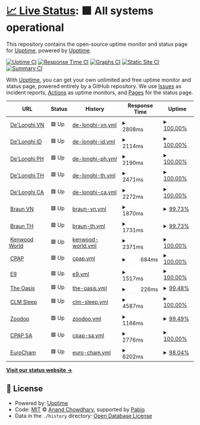 # [📈 Live Status](https://demo.upptime.js.org): <!--live status--> **🟩 All systems operational**

This repository contains the open-source uptime monitor and status page for [Upptime](https://upptime.js.org), powered by [Upptime](https://github.com/upptime/upptime).

[![Uptime CI](https://github.com/upptime/upptime/workflows/Uptime%20CI/badge.svg)](https://github.com/upptime/upptime/actions?query=workflow%3A%22Uptime+CI%22)
[![Response Time CI](https://github.com/upptime/upptime/workflows/Response%20Time%20CI/badge.svg)](https://github.com/upptime/upptime/actions?query=workflow%3A%22Response+Time+CI%22)
[![Graphs CI](https://github.com/upptime/upptime/workflows/Graphs%20CI/badge.svg)](https://github.com/upptime/upptime/actions?query=workflow%3A%22Graphs+CI%22)
[![Static Site CI](https://github.com/upptime/upptime/workflows/Static%20Site%20CI/badge.svg)](https://github.com/upptime/upptime/actions?query=workflow%3A%22Static+Site+CI%22)
[![Summary CI](https://github.com/upptime/upptime/workflows/Summary%20CI/badge.svg)](https://github.com/upptime/upptime/actions?query=workflow%3A%22Summary+CI%22)

With [Upptime](https://upptime.js.org), you can get your own unlimited and free uptime monitor and status page, powered entirely by a GitHub repository. We use [Issues](https://github.com/upptime/upptime/issues) as incident reports, [Actions](https://github.com/upptime/upptime/actions) as uptime monitors, and [Pages](https://demo.upptime.js.org) for the status page.

<!--start: status pages-->
<!-- This summary is generated by Upptime (https://github.com/upptime/upptime) -->
<!-- Do not edit this manually, your changes will be overwritten -->
<!-- prettier-ignore -->
| URL | Status | History | Response Time | Uptime |
| --- | ------ | ------- | ------------- | ------ |
| <img alt="" src="https://icons.duckduckgo.com/ip3/delonghi.vn.ico" height="13"> [De'Longhi VN](https://delonghi.vn/) | 🟩 Up | [de-longhi-vn.yml](https://github.com/hophuochoanggia/upptime/commits/HEAD/history/de-longhi-vn.yml) | <details><summary><img alt="Response time graph" src="./graphs/de-longhi-vn/response-time-week.png" height="20"> 2808ms</summary><br><a href="https://demo.upptime.js.org/history/de-longhi-vn"><img alt="Response time 2619" src="https://img.shields.io/endpoint?url=https%3A%2F%2Fraw.githubusercontent.com%2Fhophuochoanggia%2Fupptime%2FHEAD%2Fapi%2Fde-longhi-vn%2Fresponse-time.json"></a><br><a href="https://demo.upptime.js.org/history/de-longhi-vn"><img alt="24-hour response time 2977" src="https://img.shields.io/endpoint?url=https%3A%2F%2Fraw.githubusercontent.com%2Fhophuochoanggia%2Fupptime%2FHEAD%2Fapi%2Fde-longhi-vn%2Fresponse-time-day.json"></a><br><a href="https://demo.upptime.js.org/history/de-longhi-vn"><img alt="7-day response time 2808" src="https://img.shields.io/endpoint?url=https%3A%2F%2Fraw.githubusercontent.com%2Fhophuochoanggia%2Fupptime%2FHEAD%2Fapi%2Fde-longhi-vn%2Fresponse-time-week.json"></a><br><a href="https://demo.upptime.js.org/history/de-longhi-vn"><img alt="30-day response time 2789" src="https://img.shields.io/endpoint?url=https%3A%2F%2Fraw.githubusercontent.com%2Fhophuochoanggia%2Fupptime%2FHEAD%2Fapi%2Fde-longhi-vn%2Fresponse-time-month.json"></a><br><a href="https://demo.upptime.js.org/history/de-longhi-vn"><img alt="1-year response time 2637" src="https://img.shields.io/endpoint?url=https%3A%2F%2Fraw.githubusercontent.com%2Fhophuochoanggia%2Fupptime%2FHEAD%2Fapi%2Fde-longhi-vn%2Fresponse-time-year.json"></a></details> | <details><summary><a href="https://demo.upptime.js.org/history/de-longhi-vn">100.00%</a></summary><a href="https://demo.upptime.js.org/history/de-longhi-vn"><img alt="All-time uptime 99.41%" src="https://img.shields.io/endpoint?url=https%3A%2F%2Fraw.githubusercontent.com%2Fhophuochoanggia%2Fupptime%2FHEAD%2Fapi%2Fde-longhi-vn%2Fuptime.json"></a><br><a href="https://demo.upptime.js.org/history/de-longhi-vn"><img alt="24-hour uptime 100.00%" src="https://img.shields.io/endpoint?url=https%3A%2F%2Fraw.githubusercontent.com%2Fhophuochoanggia%2Fupptime%2FHEAD%2Fapi%2Fde-longhi-vn%2Fuptime-day.json"></a><br><a href="https://demo.upptime.js.org/history/de-longhi-vn"><img alt="7-day uptime 100.00%" src="https://img.shields.io/endpoint?url=https%3A%2F%2Fraw.githubusercontent.com%2Fhophuochoanggia%2Fupptime%2FHEAD%2Fapi%2Fde-longhi-vn%2Fuptime-week.json"></a><br><a href="https://demo.upptime.js.org/history/de-longhi-vn"><img alt="30-day uptime 100.00%" src="https://img.shields.io/endpoint?url=https%3A%2F%2Fraw.githubusercontent.com%2Fhophuochoanggia%2Fupptime%2FHEAD%2Fapi%2Fde-longhi-vn%2Fuptime-month.json"></a><br><a href="https://demo.upptime.js.org/history/de-longhi-vn"><img alt="1-year uptime 99.98%" src="https://img.shields.io/endpoint?url=https%3A%2F%2Fraw.githubusercontent.com%2Fhophuochoanggia%2Fupptime%2FHEAD%2Fapi%2Fde-longhi-vn%2Fuptime-year.json"></a></details>
| <img alt="" src="https://icons.duckduckgo.com/ip3/id.delonghi.com.ico" height="13"> [De'Longhi ID](https://id.delonghi.com/) | 🟩 Up | [de-longhi-id.yml](https://github.com/hophuochoanggia/upptime/commits/HEAD/history/de-longhi-id.yml) | <details><summary><img alt="Response time graph" src="./graphs/de-longhi-id/response-time-week.png" height="20"> 2114ms</summary><br><a href="https://demo.upptime.js.org/history/de-longhi-id"><img alt="Response time 2153" src="https://img.shields.io/endpoint?url=https%3A%2F%2Fraw.githubusercontent.com%2Fhophuochoanggia%2Fupptime%2FHEAD%2Fapi%2Fde-longhi-id%2Fresponse-time.json"></a><br><a href="https://demo.upptime.js.org/history/de-longhi-id"><img alt="24-hour response time 2373" src="https://img.shields.io/endpoint?url=https%3A%2F%2Fraw.githubusercontent.com%2Fhophuochoanggia%2Fupptime%2FHEAD%2Fapi%2Fde-longhi-id%2Fresponse-time-day.json"></a><br><a href="https://demo.upptime.js.org/history/de-longhi-id"><img alt="7-day response time 2114" src="https://img.shields.io/endpoint?url=https%3A%2F%2Fraw.githubusercontent.com%2Fhophuochoanggia%2Fupptime%2FHEAD%2Fapi%2Fde-longhi-id%2Fresponse-time-week.json"></a><br><a href="https://demo.upptime.js.org/history/de-longhi-id"><img alt="30-day response time 2190" src="https://img.shields.io/endpoint?url=https%3A%2F%2Fraw.githubusercontent.com%2Fhophuochoanggia%2Fupptime%2FHEAD%2Fapi%2Fde-longhi-id%2Fresponse-time-month.json"></a><br><a href="https://demo.upptime.js.org/history/de-longhi-id"><img alt="1-year response time 2105" src="https://img.shields.io/endpoint?url=https%3A%2F%2Fraw.githubusercontent.com%2Fhophuochoanggia%2Fupptime%2FHEAD%2Fapi%2Fde-longhi-id%2Fresponse-time-year.json"></a></details> | <details><summary><a href="https://demo.upptime.js.org/history/de-longhi-id">100.00%</a></summary><a href="https://demo.upptime.js.org/history/de-longhi-id"><img alt="All-time uptime 99.73%" src="https://img.shields.io/endpoint?url=https%3A%2F%2Fraw.githubusercontent.com%2Fhophuochoanggia%2Fupptime%2FHEAD%2Fapi%2Fde-longhi-id%2Fuptime.json"></a><br><a href="https://demo.upptime.js.org/history/de-longhi-id"><img alt="24-hour uptime 100.00%" src="https://img.shields.io/endpoint?url=https%3A%2F%2Fraw.githubusercontent.com%2Fhophuochoanggia%2Fupptime%2FHEAD%2Fapi%2Fde-longhi-id%2Fuptime-day.json"></a><br><a href="https://demo.upptime.js.org/history/de-longhi-id"><img alt="7-day uptime 100.00%" src="https://img.shields.io/endpoint?url=https%3A%2F%2Fraw.githubusercontent.com%2Fhophuochoanggia%2Fupptime%2FHEAD%2Fapi%2Fde-longhi-id%2Fuptime-week.json"></a><br><a href="https://demo.upptime.js.org/history/de-longhi-id"><img alt="30-day uptime 100.00%" src="https://img.shields.io/endpoint?url=https%3A%2F%2Fraw.githubusercontent.com%2Fhophuochoanggia%2Fupptime%2FHEAD%2Fapi%2Fde-longhi-id%2Fuptime-month.json"></a><br><a href="https://demo.upptime.js.org/history/de-longhi-id"><img alt="1-year uptime 99.98%" src="https://img.shields.io/endpoint?url=https%3A%2F%2Fraw.githubusercontent.com%2Fhophuochoanggia%2Fupptime%2FHEAD%2Fapi%2Fde-longhi-id%2Fuptime-year.json"></a></details>
| <img alt="" src="https://icons.duckduckgo.com/ip3/delonghi.ph.ico" height="13"> [De'Longhi PH](https://delonghi.ph/) | 🟩 Up | [de-longhi-ph.yml](https://github.com/hophuochoanggia/upptime/commits/HEAD/history/de-longhi-ph.yml) | <details><summary><img alt="Response time graph" src="./graphs/de-longhi-ph/response-time-week.png" height="20"> 2190ms</summary><br><a href="https://demo.upptime.js.org/history/de-longhi-ph"><img alt="Response time 2135" src="https://img.shields.io/endpoint?url=https%3A%2F%2Fraw.githubusercontent.com%2Fhophuochoanggia%2Fupptime%2FHEAD%2Fapi%2Fde-longhi-ph%2Fresponse-time.json"></a><br><a href="https://demo.upptime.js.org/history/de-longhi-ph"><img alt="24-hour response time 2329" src="https://img.shields.io/endpoint?url=https%3A%2F%2Fraw.githubusercontent.com%2Fhophuochoanggia%2Fupptime%2FHEAD%2Fapi%2Fde-longhi-ph%2Fresponse-time-day.json"></a><br><a href="https://demo.upptime.js.org/history/de-longhi-ph"><img alt="7-day response time 2190" src="https://img.shields.io/endpoint?url=https%3A%2F%2Fraw.githubusercontent.com%2Fhophuochoanggia%2Fupptime%2FHEAD%2Fapi%2Fde-longhi-ph%2Fresponse-time-week.json"></a><br><a href="https://demo.upptime.js.org/history/de-longhi-ph"><img alt="30-day response time 2152" src="https://img.shields.io/endpoint?url=https%3A%2F%2Fraw.githubusercontent.com%2Fhophuochoanggia%2Fupptime%2FHEAD%2Fapi%2Fde-longhi-ph%2Fresponse-time-month.json"></a><br><a href="https://demo.upptime.js.org/history/de-longhi-ph"><img alt="1-year response time 2088" src="https://img.shields.io/endpoint?url=https%3A%2F%2Fraw.githubusercontent.com%2Fhophuochoanggia%2Fupptime%2FHEAD%2Fapi%2Fde-longhi-ph%2Fresponse-time-year.json"></a></details> | <details><summary><a href="https://demo.upptime.js.org/history/de-longhi-ph">100.00%</a></summary><a href="https://demo.upptime.js.org/history/de-longhi-ph"><img alt="All-time uptime 99.73%" src="https://img.shields.io/endpoint?url=https%3A%2F%2Fraw.githubusercontent.com%2Fhophuochoanggia%2Fupptime%2FHEAD%2Fapi%2Fde-longhi-ph%2Fuptime.json"></a><br><a href="https://demo.upptime.js.org/history/de-longhi-ph"><img alt="24-hour uptime 100.00%" src="https://img.shields.io/endpoint?url=https%3A%2F%2Fraw.githubusercontent.com%2Fhophuochoanggia%2Fupptime%2FHEAD%2Fapi%2Fde-longhi-ph%2Fuptime-day.json"></a><br><a href="https://demo.upptime.js.org/history/de-longhi-ph"><img alt="7-day uptime 100.00%" src="https://img.shields.io/endpoint?url=https%3A%2F%2Fraw.githubusercontent.com%2Fhophuochoanggia%2Fupptime%2FHEAD%2Fapi%2Fde-longhi-ph%2Fuptime-week.json"></a><br><a href="https://demo.upptime.js.org/history/de-longhi-ph"><img alt="30-day uptime 100.00%" src="https://img.shields.io/endpoint?url=https%3A%2F%2Fraw.githubusercontent.com%2Fhophuochoanggia%2Fupptime%2FHEAD%2Fapi%2Fde-longhi-ph%2Fuptime-month.json"></a><br><a href="https://demo.upptime.js.org/history/de-longhi-ph"><img alt="1-year uptime 99.98%" src="https://img.shields.io/endpoint?url=https%3A%2F%2Fraw.githubusercontent.com%2Fhophuochoanggia%2Fupptime%2FHEAD%2Fapi%2Fde-longhi-ph%2Fuptime-year.json"></a></details>
| <img alt="" src="https://icons.duckduckgo.com/ip3/delonghi.co.th.ico" height="13"> [De'Longhi TH](https://delonghi.co.th/) | 🟩 Up | [de-longhi-th.yml](https://github.com/hophuochoanggia/upptime/commits/HEAD/history/de-longhi-th.yml) | <details><summary><img alt="Response time graph" src="./graphs/de-longhi-th/response-time-week.png" height="20"> 2471ms</summary><br><a href="https://demo.upptime.js.org/history/de-longhi-th"><img alt="Response time 2378" src="https://img.shields.io/endpoint?url=https%3A%2F%2Fraw.githubusercontent.com%2Fhophuochoanggia%2Fupptime%2FHEAD%2Fapi%2Fde-longhi-th%2Fresponse-time.json"></a><br><a href="https://demo.upptime.js.org/history/de-longhi-th"><img alt="24-hour response time 2229" src="https://img.shields.io/endpoint?url=https%3A%2F%2Fraw.githubusercontent.com%2Fhophuochoanggia%2Fupptime%2FHEAD%2Fapi%2Fde-longhi-th%2Fresponse-time-day.json"></a><br><a href="https://demo.upptime.js.org/history/de-longhi-th"><img alt="7-day response time 2471" src="https://img.shields.io/endpoint?url=https%3A%2F%2Fraw.githubusercontent.com%2Fhophuochoanggia%2Fupptime%2FHEAD%2Fapi%2Fde-longhi-th%2Fresponse-time-week.json"></a><br><a href="https://demo.upptime.js.org/history/de-longhi-th"><img alt="30-day response time 2526" src="https://img.shields.io/endpoint?url=https%3A%2F%2Fraw.githubusercontent.com%2Fhophuochoanggia%2Fupptime%2FHEAD%2Fapi%2Fde-longhi-th%2Fresponse-time-month.json"></a><br><a href="https://demo.upptime.js.org/history/de-longhi-th"><img alt="1-year response time 2329" src="https://img.shields.io/endpoint?url=https%3A%2F%2Fraw.githubusercontent.com%2Fhophuochoanggia%2Fupptime%2FHEAD%2Fapi%2Fde-longhi-th%2Fresponse-time-year.json"></a></details> | <details><summary><a href="https://demo.upptime.js.org/history/de-longhi-th">100.00%</a></summary><a href="https://demo.upptime.js.org/history/de-longhi-th"><img alt="All-time uptime 99.73%" src="https://img.shields.io/endpoint?url=https%3A%2F%2Fraw.githubusercontent.com%2Fhophuochoanggia%2Fupptime%2FHEAD%2Fapi%2Fde-longhi-th%2Fuptime.json"></a><br><a href="https://demo.upptime.js.org/history/de-longhi-th"><img alt="24-hour uptime 100.00%" src="https://img.shields.io/endpoint?url=https%3A%2F%2Fraw.githubusercontent.com%2Fhophuochoanggia%2Fupptime%2FHEAD%2Fapi%2Fde-longhi-th%2Fuptime-day.json"></a><br><a href="https://demo.upptime.js.org/history/de-longhi-th"><img alt="7-day uptime 100.00%" src="https://img.shields.io/endpoint?url=https%3A%2F%2Fraw.githubusercontent.com%2Fhophuochoanggia%2Fupptime%2FHEAD%2Fapi%2Fde-longhi-th%2Fuptime-week.json"></a><br><a href="https://demo.upptime.js.org/history/de-longhi-th"><img alt="30-day uptime 100.00%" src="https://img.shields.io/endpoint?url=https%3A%2F%2Fraw.githubusercontent.com%2Fhophuochoanggia%2Fupptime%2FHEAD%2Fapi%2Fde-longhi-th%2Fuptime-month.json"></a><br><a href="https://demo.upptime.js.org/history/de-longhi-th"><img alt="1-year uptime 99.98%" src="https://img.shields.io/endpoint?url=https%3A%2F%2Fraw.githubusercontent.com%2Fhophuochoanggia%2Fupptime%2FHEAD%2Fapi%2Fde-longhi-th%2Fuptime-year.json"></a></details>
| <img alt="" src="https://icons.duckduckgo.com/ip3/kh.delonghi.com.ico" height="13"> [De'Longhi CA](https://kh.delonghi.com/) | 🟩 Up | [de-longhi-ca.yml](https://github.com/hophuochoanggia/upptime/commits/HEAD/history/de-longhi-ca.yml) | <details><summary><img alt="Response time graph" src="./graphs/de-longhi-ca/response-time-week.png" height="20"> 2272ms</summary><br><a href="https://demo.upptime.js.org/history/de-longhi-ca"><img alt="Response time 2170" src="https://img.shields.io/endpoint?url=https%3A%2F%2Fraw.githubusercontent.com%2Fhophuochoanggia%2Fupptime%2FHEAD%2Fapi%2Fde-longhi-ca%2Fresponse-time.json"></a><br><a href="https://demo.upptime.js.org/history/de-longhi-ca"><img alt="24-hour response time 2321" src="https://img.shields.io/endpoint?url=https%3A%2F%2Fraw.githubusercontent.com%2Fhophuochoanggia%2Fupptime%2FHEAD%2Fapi%2Fde-longhi-ca%2Fresponse-time-day.json"></a><br><a href="https://demo.upptime.js.org/history/de-longhi-ca"><img alt="7-day response time 2272" src="https://img.shields.io/endpoint?url=https%3A%2F%2Fraw.githubusercontent.com%2Fhophuochoanggia%2Fupptime%2FHEAD%2Fapi%2Fde-longhi-ca%2Fresponse-time-week.json"></a><br><a href="https://demo.upptime.js.org/history/de-longhi-ca"><img alt="30-day response time 2243" src="https://img.shields.io/endpoint?url=https%3A%2F%2Fraw.githubusercontent.com%2Fhophuochoanggia%2Fupptime%2FHEAD%2Fapi%2Fde-longhi-ca%2Fresponse-time-month.json"></a><br><a href="https://demo.upptime.js.org/history/de-longhi-ca"><img alt="1-year response time 2146" src="https://img.shields.io/endpoint?url=https%3A%2F%2Fraw.githubusercontent.com%2Fhophuochoanggia%2Fupptime%2FHEAD%2Fapi%2Fde-longhi-ca%2Fresponse-time-year.json"></a></details> | <details><summary><a href="https://demo.upptime.js.org/history/de-longhi-ca">100.00%</a></summary><a href="https://demo.upptime.js.org/history/de-longhi-ca"><img alt="All-time uptime 99.74%" src="https://img.shields.io/endpoint?url=https%3A%2F%2Fraw.githubusercontent.com%2Fhophuochoanggia%2Fupptime%2FHEAD%2Fapi%2Fde-longhi-ca%2Fuptime.json"></a><br><a href="https://demo.upptime.js.org/history/de-longhi-ca"><img alt="24-hour uptime 100.00%" src="https://img.shields.io/endpoint?url=https%3A%2F%2Fraw.githubusercontent.com%2Fhophuochoanggia%2Fupptime%2FHEAD%2Fapi%2Fde-longhi-ca%2Fuptime-day.json"></a><br><a href="https://demo.upptime.js.org/history/de-longhi-ca"><img alt="7-day uptime 100.00%" src="https://img.shields.io/endpoint?url=https%3A%2F%2Fraw.githubusercontent.com%2Fhophuochoanggia%2Fupptime%2FHEAD%2Fapi%2Fde-longhi-ca%2Fuptime-week.json"></a><br><a href="https://demo.upptime.js.org/history/de-longhi-ca"><img alt="30-day uptime 100.00%" src="https://img.shields.io/endpoint?url=https%3A%2F%2Fraw.githubusercontent.com%2Fhophuochoanggia%2Fupptime%2FHEAD%2Fapi%2Fde-longhi-ca%2Fuptime-month.json"></a><br><a href="https://demo.upptime.js.org/history/de-longhi-ca"><img alt="1-year uptime 99.98%" src="https://img.shields.io/endpoint?url=https%3A%2F%2Fraw.githubusercontent.com%2Fhophuochoanggia%2Fupptime%2FHEAD%2Fapi%2Fde-longhi-ca%2Fuptime-year.json"></a></details>
| <img alt="" src="https://icons.duckduckgo.com/ip3/vn.braunhousehold.com.ico" height="13"> [Braun VN](https://vn.braunhousehold.com/) | 🟩 Up | [braun-vn.yml](https://github.com/hophuochoanggia/upptime/commits/HEAD/history/braun-vn.yml) | <details><summary><img alt="Response time graph" src="./graphs/braun-vn/response-time-week.png" height="20"> 1870ms</summary><br><a href="https://demo.upptime.js.org/history/braun-vn"><img alt="Response time 1966" src="https://img.shields.io/endpoint?url=https%3A%2F%2Fraw.githubusercontent.com%2Fhophuochoanggia%2Fupptime%2FHEAD%2Fapi%2Fbraun-vn%2Fresponse-time.json"></a><br><a href="https://demo.upptime.js.org/history/braun-vn"><img alt="24-hour response time 2017" src="https://img.shields.io/endpoint?url=https%3A%2F%2Fraw.githubusercontent.com%2Fhophuochoanggia%2Fupptime%2FHEAD%2Fapi%2Fbraun-vn%2Fresponse-time-day.json"></a><br><a href="https://demo.upptime.js.org/history/braun-vn"><img alt="7-day response time 1870" src="https://img.shields.io/endpoint?url=https%3A%2F%2Fraw.githubusercontent.com%2Fhophuochoanggia%2Fupptime%2FHEAD%2Fapi%2Fbraun-vn%2Fresponse-time-week.json"></a><br><a href="https://demo.upptime.js.org/history/braun-vn"><img alt="30-day response time 1831" src="https://img.shields.io/endpoint?url=https%3A%2F%2Fraw.githubusercontent.com%2Fhophuochoanggia%2Fupptime%2FHEAD%2Fapi%2Fbraun-vn%2Fresponse-time-month.json"></a><br><a href="https://demo.upptime.js.org/history/braun-vn"><img alt="1-year response time 1955" src="https://img.shields.io/endpoint?url=https%3A%2F%2Fraw.githubusercontent.com%2Fhophuochoanggia%2Fupptime%2FHEAD%2Fapi%2Fbraun-vn%2Fresponse-time-year.json"></a></details> | <details><summary><a href="https://demo.upptime.js.org/history/braun-vn">99.73%</a></summary><a href="https://demo.upptime.js.org/history/braun-vn"><img alt="All-time uptime 99.89%" src="https://img.shields.io/endpoint?url=https%3A%2F%2Fraw.githubusercontent.com%2Fhophuochoanggia%2Fupptime%2FHEAD%2Fapi%2Fbraun-vn%2Fuptime.json"></a><br><a href="https://demo.upptime.js.org/history/braun-vn"><img alt="24-hour uptime 98.92%" src="https://img.shields.io/endpoint?url=https%3A%2F%2Fraw.githubusercontent.com%2Fhophuochoanggia%2Fupptime%2FHEAD%2Fapi%2Fbraun-vn%2Fuptime-day.json"></a><br><a href="https://demo.upptime.js.org/history/braun-vn"><img alt="7-day uptime 99.73%" src="https://img.shields.io/endpoint?url=https%3A%2F%2Fraw.githubusercontent.com%2Fhophuochoanggia%2Fupptime%2FHEAD%2Fapi%2Fbraun-vn%2Fuptime-week.json"></a><br><a href="https://demo.upptime.js.org/history/braun-vn"><img alt="30-day uptime 99.28%" src="https://img.shields.io/endpoint?url=https%3A%2F%2Fraw.githubusercontent.com%2Fhophuochoanggia%2Fupptime%2FHEAD%2Fapi%2Fbraun-vn%2Fuptime-month.json"></a><br><a href="https://demo.upptime.js.org/history/braun-vn"><img alt="1-year uptime 99.90%" src="https://img.shields.io/endpoint?url=https%3A%2F%2Fraw.githubusercontent.com%2Fhophuochoanggia%2Fupptime%2FHEAD%2Fapi%2Fbraun-vn%2Fuptime-year.json"></a></details>
| <img alt="" src="https://icons.duckduckgo.com/ip3/th.braunhousehold.com.ico" height="13"> [Braun TH](https://th.braunhousehold.com/) | 🟩 Up | [braun-th.yml](https://github.com/hophuochoanggia/upptime/commits/HEAD/history/braun-th.yml) | <details><summary><img alt="Response time graph" src="./graphs/braun-th/response-time-week.png" height="20"> 1731ms</summary><br><a href="https://demo.upptime.js.org/history/braun-th"><img alt="Response time 1823" src="https://img.shields.io/endpoint?url=https%3A%2F%2Fraw.githubusercontent.com%2Fhophuochoanggia%2Fupptime%2FHEAD%2Fapi%2Fbraun-th%2Fresponse-time.json"></a><br><a href="https://demo.upptime.js.org/history/braun-th"><img alt="24-hour response time 1822" src="https://img.shields.io/endpoint?url=https%3A%2F%2Fraw.githubusercontent.com%2Fhophuochoanggia%2Fupptime%2FHEAD%2Fapi%2Fbraun-th%2Fresponse-time-day.json"></a><br><a href="https://demo.upptime.js.org/history/braun-th"><img alt="7-day response time 1731" src="https://img.shields.io/endpoint?url=https%3A%2F%2Fraw.githubusercontent.com%2Fhophuochoanggia%2Fupptime%2FHEAD%2Fapi%2Fbraun-th%2Fresponse-time-week.json"></a><br><a href="https://demo.upptime.js.org/history/braun-th"><img alt="30-day response time 1733" src="https://img.shields.io/endpoint?url=https%3A%2F%2Fraw.githubusercontent.com%2Fhophuochoanggia%2Fupptime%2FHEAD%2Fapi%2Fbraun-th%2Fresponse-time-month.json"></a><br><a href="https://demo.upptime.js.org/history/braun-th"><img alt="1-year response time 1782" src="https://img.shields.io/endpoint?url=https%3A%2F%2Fraw.githubusercontent.com%2Fhophuochoanggia%2Fupptime%2FHEAD%2Fapi%2Fbraun-th%2Fresponse-time-year.json"></a></details> | <details><summary><a href="https://demo.upptime.js.org/history/braun-th">99.73%</a></summary><a href="https://demo.upptime.js.org/history/braun-th"><img alt="All-time uptime 99.42%" src="https://img.shields.io/endpoint?url=https%3A%2F%2Fraw.githubusercontent.com%2Fhophuochoanggia%2Fupptime%2FHEAD%2Fapi%2Fbraun-th%2Fuptime.json"></a><br><a href="https://demo.upptime.js.org/history/braun-th"><img alt="24-hour uptime 98.92%" src="https://img.shields.io/endpoint?url=https%3A%2F%2Fraw.githubusercontent.com%2Fhophuochoanggia%2Fupptime%2FHEAD%2Fapi%2Fbraun-th%2Fuptime-day.json"></a><br><a href="https://demo.upptime.js.org/history/braun-th"><img alt="7-day uptime 99.73%" src="https://img.shields.io/endpoint?url=https%3A%2F%2Fraw.githubusercontent.com%2Fhophuochoanggia%2Fupptime%2FHEAD%2Fapi%2Fbraun-th%2Fuptime-week.json"></a><br><a href="https://demo.upptime.js.org/history/braun-th"><img alt="30-day uptime 99.28%" src="https://img.shields.io/endpoint?url=https%3A%2F%2Fraw.githubusercontent.com%2Fhophuochoanggia%2Fupptime%2FHEAD%2Fapi%2Fbraun-th%2Fuptime-month.json"></a><br><a href="https://demo.upptime.js.org/history/braun-th"><img alt="1-year uptime 99.24%" src="https://img.shields.io/endpoint?url=https%3A%2F%2Fraw.githubusercontent.com%2Fhophuochoanggia%2Fupptime%2FHEAD%2Fapi%2Fbraun-th%2Fuptime-year.json"></a></details>
| <img alt="" src="https://icons.duckduckgo.com/ip3/th.kenwoodworld.com.ico" height="13"> [Kenwood World](https://th.kenwoodworld.com/) | 🟩 Up | [kenwood-world.yml](https://github.com/hophuochoanggia/upptime/commits/HEAD/history/kenwood-world.yml) | <details><summary><img alt="Response time graph" src="./graphs/kenwood-world/response-time-week.png" height="20"> 2371ms</summary><br><a href="https://demo.upptime.js.org/history/kenwood-world"><img alt="Response time 2228" src="https://img.shields.io/endpoint?url=https%3A%2F%2Fraw.githubusercontent.com%2Fhophuochoanggia%2Fupptime%2FHEAD%2Fapi%2Fkenwood-world%2Fresponse-time.json"></a><br><a href="https://demo.upptime.js.org/history/kenwood-world"><img alt="24-hour response time 2528" src="https://img.shields.io/endpoint?url=https%3A%2F%2Fraw.githubusercontent.com%2Fhophuochoanggia%2Fupptime%2FHEAD%2Fapi%2Fkenwood-world%2Fresponse-time-day.json"></a><br><a href="https://demo.upptime.js.org/history/kenwood-world"><img alt="7-day response time 2371" src="https://img.shields.io/endpoint?url=https%3A%2F%2Fraw.githubusercontent.com%2Fhophuochoanggia%2Fupptime%2FHEAD%2Fapi%2Fkenwood-world%2Fresponse-time-week.json"></a><br><a href="https://demo.upptime.js.org/history/kenwood-world"><img alt="30-day response time 2432" src="https://img.shields.io/endpoint?url=https%3A%2F%2Fraw.githubusercontent.com%2Fhophuochoanggia%2Fupptime%2FHEAD%2Fapi%2Fkenwood-world%2Fresponse-time-month.json"></a><br><a href="https://demo.upptime.js.org/history/kenwood-world"><img alt="1-year response time 2267" src="https://img.shields.io/endpoint?url=https%3A%2F%2Fraw.githubusercontent.com%2Fhophuochoanggia%2Fupptime%2FHEAD%2Fapi%2Fkenwood-world%2Fresponse-time-year.json"></a></details> | <details><summary><a href="https://demo.upptime.js.org/history/kenwood-world">100.00%</a></summary><a href="https://demo.upptime.js.org/history/kenwood-world"><img alt="All-time uptime 99.73%" src="https://img.shields.io/endpoint?url=https%3A%2F%2Fraw.githubusercontent.com%2Fhophuochoanggia%2Fupptime%2FHEAD%2Fapi%2Fkenwood-world%2Fuptime.json"></a><br><a href="https://demo.upptime.js.org/history/kenwood-world"><img alt="24-hour uptime 100.00%" src="https://img.shields.io/endpoint?url=https%3A%2F%2Fraw.githubusercontent.com%2Fhophuochoanggia%2Fupptime%2FHEAD%2Fapi%2Fkenwood-world%2Fuptime-day.json"></a><br><a href="https://demo.upptime.js.org/history/kenwood-world"><img alt="7-day uptime 100.00%" src="https://img.shields.io/endpoint?url=https%3A%2F%2Fraw.githubusercontent.com%2Fhophuochoanggia%2Fupptime%2FHEAD%2Fapi%2Fkenwood-world%2Fuptime-week.json"></a><br><a href="https://demo.upptime.js.org/history/kenwood-world"><img alt="30-day uptime 100.00%" src="https://img.shields.io/endpoint?url=https%3A%2F%2Fraw.githubusercontent.com%2Fhophuochoanggia%2Fupptime%2FHEAD%2Fapi%2Fkenwood-world%2Fuptime-month.json"></a><br><a href="https://demo.upptime.js.org/history/kenwood-world"><img alt="1-year uptime 99.97%" src="https://img.shields.io/endpoint?url=https%3A%2F%2Fraw.githubusercontent.com%2Fhophuochoanggia%2Fupptime%2FHEAD%2Fapi%2Fkenwood-world%2Fuptime-year.json"></a></details>
| <img alt="" src="https://icons.duckduckgo.com/ip3/cpapdiscount.au.ico" height="13"> [CPAP](https://cpapdiscount.au/) | 🟩 Up | [cpap.yml](https://github.com/hophuochoanggia/upptime/commits/HEAD/history/cpap.yml) | <details><summary><img alt="Response time graph" src="./graphs/cpap/response-time-week.png" height="20"> 684ms</summary><br><a href="https://demo.upptime.js.org/history/cpap"><img alt="Response time 553" src="https://img.shields.io/endpoint?url=https%3A%2F%2Fraw.githubusercontent.com%2Fhophuochoanggia%2Fupptime%2FHEAD%2Fapi%2Fcpap%2Fresponse-time.json"></a><br><a href="https://demo.upptime.js.org/history/cpap"><img alt="24-hour response time 967" src="https://img.shields.io/endpoint?url=https%3A%2F%2Fraw.githubusercontent.com%2Fhophuochoanggia%2Fupptime%2FHEAD%2Fapi%2Fcpap%2Fresponse-time-day.json"></a><br><a href="https://demo.upptime.js.org/history/cpap"><img alt="7-day response time 684" src="https://img.shields.io/endpoint?url=https%3A%2F%2Fraw.githubusercontent.com%2Fhophuochoanggia%2Fupptime%2FHEAD%2Fapi%2Fcpap%2Fresponse-time-week.json"></a><br><a href="https://demo.upptime.js.org/history/cpap"><img alt="30-day response time 629" src="https://img.shields.io/endpoint?url=https%3A%2F%2Fraw.githubusercontent.com%2Fhophuochoanggia%2Fupptime%2FHEAD%2Fapi%2Fcpap%2Fresponse-time-month.json"></a><br><a href="https://demo.upptime.js.org/history/cpap"><img alt="1-year response time 539" src="https://img.shields.io/endpoint?url=https%3A%2F%2Fraw.githubusercontent.com%2Fhophuochoanggia%2Fupptime%2FHEAD%2Fapi%2Fcpap%2Fresponse-time-year.json"></a></details> | <details><summary><a href="https://demo.upptime.js.org/history/cpap">100.00%</a></summary><a href="https://demo.upptime.js.org/history/cpap"><img alt="All-time uptime 99.98%" src="https://img.shields.io/endpoint?url=https%3A%2F%2Fraw.githubusercontent.com%2Fhophuochoanggia%2Fupptime%2FHEAD%2Fapi%2Fcpap%2Fuptime.json"></a><br><a href="https://demo.upptime.js.org/history/cpap"><img alt="24-hour uptime 100.00%" src="https://img.shields.io/endpoint?url=https%3A%2F%2Fraw.githubusercontent.com%2Fhophuochoanggia%2Fupptime%2FHEAD%2Fapi%2Fcpap%2Fuptime-day.json"></a><br><a href="https://demo.upptime.js.org/history/cpap"><img alt="7-day uptime 100.00%" src="https://img.shields.io/endpoint?url=https%3A%2F%2Fraw.githubusercontent.com%2Fhophuochoanggia%2Fupptime%2FHEAD%2Fapi%2Fcpap%2Fuptime-week.json"></a><br><a href="https://demo.upptime.js.org/history/cpap"><img alt="30-day uptime 100.00%" src="https://img.shields.io/endpoint?url=https%3A%2F%2Fraw.githubusercontent.com%2Fhophuochoanggia%2Fupptime%2FHEAD%2Fapi%2Fcpap%2Fuptime-month.json"></a><br><a href="https://demo.upptime.js.org/history/cpap"><img alt="1-year uptime 99.98%" src="https://img.shields.io/endpoint?url=https%3A%2F%2Fraw.githubusercontent.com%2Fhophuochoanggia%2Fupptime%2FHEAD%2Fapi%2Fcpap%2Fuptime-year.json"></a></details>
| <img alt="" src="https://icons.duckduckgo.com/ip3/e9.digital.ico" height="13"> [E9](https://e9.digital) | 🟩 Up | [e9.yml](https://github.com/hophuochoanggia/upptime/commits/HEAD/history/e9.yml) | <details><summary><img alt="Response time graph" src="./graphs/e9/response-time-week.png" height="20"> 1517ms</summary><br><a href="https://demo.upptime.js.org/history/e9"><img alt="Response time 1270" src="https://img.shields.io/endpoint?url=https%3A%2F%2Fraw.githubusercontent.com%2Fhophuochoanggia%2Fupptime%2FHEAD%2Fapi%2Fe9%2Fresponse-time.json"></a><br><a href="https://demo.upptime.js.org/history/e9"><img alt="24-hour response time 1072" src="https://img.shields.io/endpoint?url=https%3A%2F%2Fraw.githubusercontent.com%2Fhophuochoanggia%2Fupptime%2FHEAD%2Fapi%2Fe9%2Fresponse-time-day.json"></a><br><a href="https://demo.upptime.js.org/history/e9"><img alt="7-day response time 1517" src="https://img.shields.io/endpoint?url=https%3A%2F%2Fraw.githubusercontent.com%2Fhophuochoanggia%2Fupptime%2FHEAD%2Fapi%2Fe9%2Fresponse-time-week.json"></a><br><a href="https://demo.upptime.js.org/history/e9"><img alt="30-day response time 1412" src="https://img.shields.io/endpoint?url=https%3A%2F%2Fraw.githubusercontent.com%2Fhophuochoanggia%2Fupptime%2FHEAD%2Fapi%2Fe9%2Fresponse-time-month.json"></a><br><a href="https://demo.upptime.js.org/history/e9"><img alt="1-year response time 1396" src="https://img.shields.io/endpoint?url=https%3A%2F%2Fraw.githubusercontent.com%2Fhophuochoanggia%2Fupptime%2FHEAD%2Fapi%2Fe9%2Fresponse-time-year.json"></a></details> | <details><summary><a href="https://demo.upptime.js.org/history/e9">100.00%</a></summary><a href="https://demo.upptime.js.org/history/e9"><img alt="All-time uptime 99.96%" src="https://img.shields.io/endpoint?url=https%3A%2F%2Fraw.githubusercontent.com%2Fhophuochoanggia%2Fupptime%2FHEAD%2Fapi%2Fe9%2Fuptime.json"></a><br><a href="https://demo.upptime.js.org/history/e9"><img alt="24-hour uptime 100.00%" src="https://img.shields.io/endpoint?url=https%3A%2F%2Fraw.githubusercontent.com%2Fhophuochoanggia%2Fupptime%2FHEAD%2Fapi%2Fe9%2Fuptime-day.json"></a><br><a href="https://demo.upptime.js.org/history/e9"><img alt="7-day uptime 100.00%" src="https://img.shields.io/endpoint?url=https%3A%2F%2Fraw.githubusercontent.com%2Fhophuochoanggia%2Fupptime%2FHEAD%2Fapi%2Fe9%2Fuptime-week.json"></a><br><a href="https://demo.upptime.js.org/history/e9"><img alt="30-day uptime 99.96%" src="https://img.shields.io/endpoint?url=https%3A%2F%2Fraw.githubusercontent.com%2Fhophuochoanggia%2Fupptime%2FHEAD%2Fapi%2Fe9%2Fuptime-month.json"></a><br><a href="https://demo.upptime.js.org/history/e9"><img alt="1-year uptime 99.98%" src="https://img.shields.io/endpoint?url=https%3A%2F%2Fraw.githubusercontent.com%2Fhophuochoanggia%2Fupptime%2FHEAD%2Fapi%2Fe9%2Fuptime-year.json"></a></details>
| <img alt="" src="https://icons.duckduckgo.com/ip3/www.the-oasis.com.au.ico" height="13"> [The Oasis](https://www.the-oasis.com.au/) | 🟩 Up | [the-oasis.yml](https://github.com/hophuochoanggia/upptime/commits/HEAD/history/the-oasis.yml) | <details><summary><img alt="Response time graph" src="./graphs/the-oasis/response-time-week.png" height="20"> 226ms</summary><br><a href="https://demo.upptime.js.org/history/the-oasis"><img alt="Response time 197" src="https://img.shields.io/endpoint?url=https%3A%2F%2Fraw.githubusercontent.com%2Fhophuochoanggia%2Fupptime%2FHEAD%2Fapi%2Fthe-oasis%2Fresponse-time.json"></a><br><a href="https://demo.upptime.js.org/history/the-oasis"><img alt="24-hour response time 262" src="https://img.shields.io/endpoint?url=https%3A%2F%2Fraw.githubusercontent.com%2Fhophuochoanggia%2Fupptime%2FHEAD%2Fapi%2Fthe-oasis%2Fresponse-time-day.json"></a><br><a href="https://demo.upptime.js.org/history/the-oasis"><img alt="7-day response time 226" src="https://img.shields.io/endpoint?url=https%3A%2F%2Fraw.githubusercontent.com%2Fhophuochoanggia%2Fupptime%2FHEAD%2Fapi%2Fthe-oasis%2Fresponse-time-week.json"></a><br><a href="https://demo.upptime.js.org/history/the-oasis"><img alt="30-day response time 233" src="https://img.shields.io/endpoint?url=https%3A%2F%2Fraw.githubusercontent.com%2Fhophuochoanggia%2Fupptime%2FHEAD%2Fapi%2Fthe-oasis%2Fresponse-time-month.json"></a><br><a href="https://demo.upptime.js.org/history/the-oasis"><img alt="1-year response time 191" src="https://img.shields.io/endpoint?url=https%3A%2F%2Fraw.githubusercontent.com%2Fhophuochoanggia%2Fupptime%2FHEAD%2Fapi%2Fthe-oasis%2Fresponse-time-year.json"></a></details> | <details><summary><a href="https://demo.upptime.js.org/history/the-oasis">99.48%</a></summary><a href="https://demo.upptime.js.org/history/the-oasis"><img alt="All-time uptime 99.98%" src="https://img.shields.io/endpoint?url=https%3A%2F%2Fraw.githubusercontent.com%2Fhophuochoanggia%2Fupptime%2FHEAD%2Fapi%2Fthe-oasis%2Fuptime.json"></a><br><a href="https://demo.upptime.js.org/history/the-oasis"><img alt="24-hour uptime 100.00%" src="https://img.shields.io/endpoint?url=https%3A%2F%2Fraw.githubusercontent.com%2Fhophuochoanggia%2Fupptime%2FHEAD%2Fapi%2Fthe-oasis%2Fuptime-day.json"></a><br><a href="https://demo.upptime.js.org/history/the-oasis"><img alt="7-day uptime 99.48%" src="https://img.shields.io/endpoint?url=https%3A%2F%2Fraw.githubusercontent.com%2Fhophuochoanggia%2Fupptime%2FHEAD%2Fapi%2Fthe-oasis%2Fuptime-week.json"></a><br><a href="https://demo.upptime.js.org/history/the-oasis"><img alt="30-day uptime 99.84%" src="https://img.shields.io/endpoint?url=https%3A%2F%2Fraw.githubusercontent.com%2Fhophuochoanggia%2Fupptime%2FHEAD%2Fapi%2Fthe-oasis%2Fuptime-month.json"></a><br><a href="https://demo.upptime.js.org/history/the-oasis"><img alt="1-year uptime 99.98%" src="https://img.shields.io/endpoint?url=https%3A%2F%2Fraw.githubusercontent.com%2Fhophuochoanggia%2Fupptime%2FHEAD%2Fapi%2Fthe-oasis%2Fuptime-year.json"></a></details>
| <img alt="" src="https://icons.duckduckgo.com/ip3/www.clmsleep.com.ico" height="13"> [CLM Sleep](https://www.clmsleep.com/) | 🟩 Up | [clm-sleep.yml](https://github.com/hophuochoanggia/upptime/commits/HEAD/history/clm-sleep.yml) | <details><summary><img alt="Response time graph" src="./graphs/clm-sleep/response-time-week.png" height="20"> 4587ms</summary><br><a href="https://demo.upptime.js.org/history/clm-sleep"><img alt="Response time 2343" src="https://img.shields.io/endpoint?url=https%3A%2F%2Fraw.githubusercontent.com%2Fhophuochoanggia%2Fupptime%2FHEAD%2Fapi%2Fclm-sleep%2Fresponse-time.json"></a><br><a href="https://demo.upptime.js.org/history/clm-sleep"><img alt="24-hour response time 4337" src="https://img.shields.io/endpoint?url=https%3A%2F%2Fraw.githubusercontent.com%2Fhophuochoanggia%2Fupptime%2FHEAD%2Fapi%2Fclm-sleep%2Fresponse-time-day.json"></a><br><a href="https://demo.upptime.js.org/history/clm-sleep"><img alt="7-day response time 4587" src="https://img.shields.io/endpoint?url=https%3A%2F%2Fraw.githubusercontent.com%2Fhophuochoanggia%2Fupptime%2FHEAD%2Fapi%2Fclm-sleep%2Fresponse-time-week.json"></a><br><a href="https://demo.upptime.js.org/history/clm-sleep"><img alt="30-day response time 3382" src="https://img.shields.io/endpoint?url=https%3A%2F%2Fraw.githubusercontent.com%2Fhophuochoanggia%2Fupptime%2FHEAD%2Fapi%2Fclm-sleep%2Fresponse-time-month.json"></a><br><a href="https://demo.upptime.js.org/history/clm-sleep"><img alt="1-year response time 2170" src="https://img.shields.io/endpoint?url=https%3A%2F%2Fraw.githubusercontent.com%2Fhophuochoanggia%2Fupptime%2FHEAD%2Fapi%2Fclm-sleep%2Fresponse-time-year.json"></a></details> | <details><summary><a href="https://demo.upptime.js.org/history/clm-sleep">100.00%</a></summary><a href="https://demo.upptime.js.org/history/clm-sleep"><img alt="All-time uptime 99.94%" src="https://img.shields.io/endpoint?url=https%3A%2F%2Fraw.githubusercontent.com%2Fhophuochoanggia%2Fupptime%2FHEAD%2Fapi%2Fclm-sleep%2Fuptime.json"></a><br><a href="https://demo.upptime.js.org/history/clm-sleep"><img alt="24-hour uptime 100.00%" src="https://img.shields.io/endpoint?url=https%3A%2F%2Fraw.githubusercontent.com%2Fhophuochoanggia%2Fupptime%2FHEAD%2Fapi%2Fclm-sleep%2Fuptime-day.json"></a><br><a href="https://demo.upptime.js.org/history/clm-sleep"><img alt="7-day uptime 100.00%" src="https://img.shields.io/endpoint?url=https%3A%2F%2Fraw.githubusercontent.com%2Fhophuochoanggia%2Fupptime%2FHEAD%2Fapi%2Fclm-sleep%2Fuptime-week.json"></a><br><a href="https://demo.upptime.js.org/history/clm-sleep"><img alt="30-day uptime 100.00%" src="https://img.shields.io/endpoint?url=https%3A%2F%2Fraw.githubusercontent.com%2Fhophuochoanggia%2Fupptime%2FHEAD%2Fapi%2Fclm-sleep%2Fuptime-month.json"></a><br><a href="https://demo.upptime.js.org/history/clm-sleep"><img alt="1-year uptime 100.00%" src="https://img.shields.io/endpoint?url=https%3A%2F%2Fraw.githubusercontent.com%2Fhophuochoanggia%2Fupptime%2FHEAD%2Fapi%2Fclm-sleep%2Fuptime-year.json"></a></details>
| <img alt="" src="https://icons.duckduckgo.com/ip3/www.zoodoodalat.com.ico" height="13"> [Zoodoo](https://www.zoodoodalat.com/) | 🟩 Up | [zoodoo.yml](https://github.com/hophuochoanggia/upptime/commits/HEAD/history/zoodoo.yml) | <details><summary><img alt="Response time graph" src="./graphs/zoodoo/response-time-week.png" height="20"> 1166ms</summary><br><a href="https://demo.upptime.js.org/history/zoodoo"><img alt="Response time 577" src="https://img.shields.io/endpoint?url=https%3A%2F%2Fraw.githubusercontent.com%2Fhophuochoanggia%2Fupptime%2FHEAD%2Fapi%2Fzoodoo%2Fresponse-time.json"></a><br><a href="https://demo.upptime.js.org/history/zoodoo"><img alt="24-hour response time 1250" src="https://img.shields.io/endpoint?url=https%3A%2F%2Fraw.githubusercontent.com%2Fhophuochoanggia%2Fupptime%2FHEAD%2Fapi%2Fzoodoo%2Fresponse-time-day.json"></a><br><a href="https://demo.upptime.js.org/history/zoodoo"><img alt="7-day response time 1166" src="https://img.shields.io/endpoint?url=https%3A%2F%2Fraw.githubusercontent.com%2Fhophuochoanggia%2Fupptime%2FHEAD%2Fapi%2Fzoodoo%2Fresponse-time-week.json"></a><br><a href="https://demo.upptime.js.org/history/zoodoo"><img alt="30-day response time 1206" src="https://img.shields.io/endpoint?url=https%3A%2F%2Fraw.githubusercontent.com%2Fhophuochoanggia%2Fupptime%2FHEAD%2Fapi%2Fzoodoo%2Fresponse-time-month.json"></a><br><a href="https://demo.upptime.js.org/history/zoodoo"><img alt="1-year response time 694" src="https://img.shields.io/endpoint?url=https%3A%2F%2Fraw.githubusercontent.com%2Fhophuochoanggia%2Fupptime%2FHEAD%2Fapi%2Fzoodoo%2Fresponse-time-year.json"></a></details> | <details><summary><a href="https://demo.upptime.js.org/history/zoodoo">99.49%</a></summary><a href="https://demo.upptime.js.org/history/zoodoo"><img alt="All-time uptime 99.99%" src="https://img.shields.io/endpoint?url=https%3A%2F%2Fraw.githubusercontent.com%2Fhophuochoanggia%2Fupptime%2FHEAD%2Fapi%2Fzoodoo%2Fuptime.json"></a><br><a href="https://demo.upptime.js.org/history/zoodoo"><img alt="24-hour uptime 100.00%" src="https://img.shields.io/endpoint?url=https%3A%2F%2Fraw.githubusercontent.com%2Fhophuochoanggia%2Fupptime%2FHEAD%2Fapi%2Fzoodoo%2Fuptime-day.json"></a><br><a href="https://demo.upptime.js.org/history/zoodoo"><img alt="7-day uptime 99.49%" src="https://img.shields.io/endpoint?url=https%3A%2F%2Fraw.githubusercontent.com%2Fhophuochoanggia%2Fupptime%2FHEAD%2Fapi%2Fzoodoo%2Fuptime-week.json"></a><br><a href="https://demo.upptime.js.org/history/zoodoo"><img alt="30-day uptime 99.84%" src="https://img.shields.io/endpoint?url=https%3A%2F%2Fraw.githubusercontent.com%2Fhophuochoanggia%2Fupptime%2FHEAD%2Fapi%2Fzoodoo%2Fuptime-month.json"></a><br><a href="https://demo.upptime.js.org/history/zoodoo"><img alt="1-year uptime 99.99%" src="https://img.shields.io/endpoint?url=https%3A%2F%2Fraw.githubusercontent.com%2Fhophuochoanggia%2Fupptime%2FHEAD%2Fapi%2Fzoodoo%2Fuptime-year.json"></a></details>
| <img alt="" src="https://icons.duckduckgo.com/ip3/www.cpapsa.com.au.ico" height="13"> [CPAP SA](https://www.cpapsa.com.au/) | 🟩 Up | [cpap-sa.yml](https://github.com/hophuochoanggia/upptime/commits/HEAD/history/cpap-sa.yml) | <details><summary><img alt="Response time graph" src="./graphs/cpap-sa/response-time-week.png" height="20"> 2776ms</summary><br><a href="https://demo.upptime.js.org/history/cpap-sa"><img alt="Response time 2694" src="https://img.shields.io/endpoint?url=https%3A%2F%2Fraw.githubusercontent.com%2Fhophuochoanggia%2Fupptime%2FHEAD%2Fapi%2Fcpap-sa%2Fresponse-time.json"></a><br><a href="https://demo.upptime.js.org/history/cpap-sa"><img alt="24-hour response time 2778" src="https://img.shields.io/endpoint?url=https%3A%2F%2Fraw.githubusercontent.com%2Fhophuochoanggia%2Fupptime%2FHEAD%2Fapi%2Fcpap-sa%2Fresponse-time-day.json"></a><br><a href="https://demo.upptime.js.org/history/cpap-sa"><img alt="7-day response time 2776" src="https://img.shields.io/endpoint?url=https%3A%2F%2Fraw.githubusercontent.com%2Fhophuochoanggia%2Fupptime%2FHEAD%2Fapi%2Fcpap-sa%2Fresponse-time-week.json"></a><br><a href="https://demo.upptime.js.org/history/cpap-sa"><img alt="30-day response time 2931" src="https://img.shields.io/endpoint?url=https%3A%2F%2Fraw.githubusercontent.com%2Fhophuochoanggia%2Fupptime%2FHEAD%2Fapi%2Fcpap-sa%2Fresponse-time-month.json"></a><br><a href="https://demo.upptime.js.org/history/cpap-sa"><img alt="1-year response time 2701" src="https://img.shields.io/endpoint?url=https%3A%2F%2Fraw.githubusercontent.com%2Fhophuochoanggia%2Fupptime%2FHEAD%2Fapi%2Fcpap-sa%2Fresponse-time-year.json"></a></details> | <details><summary><a href="https://demo.upptime.js.org/history/cpap-sa">100.00%</a></summary><a href="https://demo.upptime.js.org/history/cpap-sa"><img alt="All-time uptime 99.97%" src="https://img.shields.io/endpoint?url=https%3A%2F%2Fraw.githubusercontent.com%2Fhophuochoanggia%2Fupptime%2FHEAD%2Fapi%2Fcpap-sa%2Fuptime.json"></a><br><a href="https://demo.upptime.js.org/history/cpap-sa"><img alt="24-hour uptime 100.00%" src="https://img.shields.io/endpoint?url=https%3A%2F%2Fraw.githubusercontent.com%2Fhophuochoanggia%2Fupptime%2FHEAD%2Fapi%2Fcpap-sa%2Fuptime-day.json"></a><br><a href="https://demo.upptime.js.org/history/cpap-sa"><img alt="7-day uptime 100.00%" src="https://img.shields.io/endpoint?url=https%3A%2F%2Fraw.githubusercontent.com%2Fhophuochoanggia%2Fupptime%2FHEAD%2Fapi%2Fcpap-sa%2Fuptime-week.json"></a><br><a href="https://demo.upptime.js.org/history/cpap-sa"><img alt="30-day uptime 100.00%" src="https://img.shields.io/endpoint?url=https%3A%2F%2Fraw.githubusercontent.com%2Fhophuochoanggia%2Fupptime%2FHEAD%2Fapi%2Fcpap-sa%2Fuptime-month.json"></a><br><a href="https://demo.upptime.js.org/history/cpap-sa"><img alt="1-year uptime 100.00%" src="https://img.shields.io/endpoint?url=https%3A%2F%2Fraw.githubusercontent.com%2Fhophuochoanggia%2Fupptime%2FHEAD%2Fapi%2Fcpap-sa%2Fuptime-year.json"></a></details>
| <img alt="" src="https://icons.duckduckgo.com/ip3/eurochamvn.org.ico" height="13"> [EuroCham](https://eurochamvn.org) | 🟩 Up | [euro-cham.yml](https://github.com/hophuochoanggia/upptime/commits/HEAD/history/euro-cham.yml) | <details><summary><img alt="Response time graph" src="./graphs/euro-cham/response-time-week.png" height="20"> 6202ms</summary><br><a href="https://demo.upptime.js.org/history/euro-cham"><img alt="Response time 3926" src="https://img.shields.io/endpoint?url=https%3A%2F%2Fraw.githubusercontent.com%2Fhophuochoanggia%2Fupptime%2FHEAD%2Fapi%2Feuro-cham%2Fresponse-time.json"></a><br><a href="https://demo.upptime.js.org/history/euro-cham"><img alt="24-hour response time 4757" src="https://img.shields.io/endpoint?url=https%3A%2F%2Fraw.githubusercontent.com%2Fhophuochoanggia%2Fupptime%2FHEAD%2Fapi%2Feuro-cham%2Fresponse-time-day.json"></a><br><a href="https://demo.upptime.js.org/history/euro-cham"><img alt="7-day response time 6202" src="https://img.shields.io/endpoint?url=https%3A%2F%2Fraw.githubusercontent.com%2Fhophuochoanggia%2Fupptime%2FHEAD%2Fapi%2Feuro-cham%2Fresponse-time-week.json"></a><br><a href="https://demo.upptime.js.org/history/euro-cham"><img alt="30-day response time 5435" src="https://img.shields.io/endpoint?url=https%3A%2F%2Fraw.githubusercontent.com%2Fhophuochoanggia%2Fupptime%2FHEAD%2Fapi%2Feuro-cham%2Fresponse-time-month.json"></a><br><a href="https://demo.upptime.js.org/history/euro-cham"><img alt="1-year response time 3971" src="https://img.shields.io/endpoint?url=https%3A%2F%2Fraw.githubusercontent.com%2Fhophuochoanggia%2Fupptime%2FHEAD%2Fapi%2Feuro-cham%2Fresponse-time-year.json"></a></details> | <details><summary><a href="https://demo.upptime.js.org/history/euro-cham">98.04%</a></summary><a href="https://demo.upptime.js.org/history/euro-cham"><img alt="All-time uptime 99.76%" src="https://img.shields.io/endpoint?url=https%3A%2F%2Fraw.githubusercontent.com%2Fhophuochoanggia%2Fupptime%2FHEAD%2Fapi%2Feuro-cham%2Fuptime.json"></a><br><a href="https://demo.upptime.js.org/history/euro-cham"><img alt="24-hour uptime 98.18%" src="https://img.shields.io/endpoint?url=https%3A%2F%2Fraw.githubusercontent.com%2Fhophuochoanggia%2Fupptime%2FHEAD%2Fapi%2Feuro-cham%2Fuptime-day.json"></a><br><a href="https://demo.upptime.js.org/history/euro-cham"><img alt="7-day uptime 98.04%" src="https://img.shields.io/endpoint?url=https%3A%2F%2Fraw.githubusercontent.com%2Fhophuochoanggia%2Fupptime%2FHEAD%2Fapi%2Feuro-cham%2Fuptime-week.json"></a><br><a href="https://demo.upptime.js.org/history/euro-cham"><img alt="30-day uptime 99.35%" src="https://img.shields.io/endpoint?url=https%3A%2F%2Fraw.githubusercontent.com%2Fhophuochoanggia%2Fupptime%2FHEAD%2Fapi%2Feuro-cham%2Fuptime-month.json"></a><br><a href="https://demo.upptime.js.org/history/euro-cham"><img alt="1-year uptime 99.78%" src="https://img.shields.io/endpoint?url=https%3A%2F%2Fraw.githubusercontent.com%2Fhophuochoanggia%2Fupptime%2FHEAD%2Fapi%2Feuro-cham%2Fuptime-year.json"></a></details>

<!--end: status pages-->

[**Visit our status website →**](https://demo.upptime.js.org)

## 📄 License

- Powered by: [Upptime](https://github.com/upptime/upptime)
- Code: [MIT](./LICENSE) © [Anand Chowdhary](https://anandchowdhary.com), supported by [Pabio](https://pabio.com)
- Data in the `./history` directory: [Open Database License](https://opendatacommons.org/licenses/odbl/1-0/)
